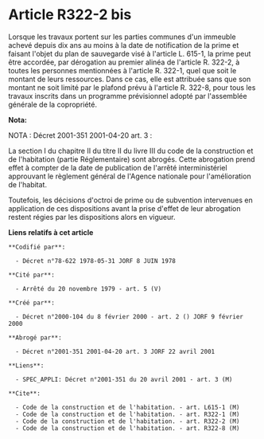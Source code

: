 # Article R322-2 bis

Lorsque les travaux portent sur les parties communes d'un immeuble achevé depuis dix ans au moins à la date de notification
de la prime et faisant l'objet du plan de sauvegarde visé à l'article L. 615-1, la prime peut être accordée, par dérogation
au premier alinéa de l'article R. 322-2, à toutes les personnes mentionnées à l'article R. 322-1, quel que soit le montant de
leurs ressources. Dans ce cas, elle est attribuée sans que son montant ne soit limité par le plafond prévu à l'article R.
322-8, pour tous les travaux inscrits dans un programme prévisionnel adopté par l'assemblée générale de la copropriété.

**Nota:**

NOTA : Décret 2001-351 2001-04-20 art. 3 :

La section I du chapitre II du titre II du livre III du code de la construction et de l'habitation (partie Réglementaire)
sont abrogés. Cette abrogation prend effet à compter de la date de publication de l'arrêté interministériel approuvant le
règlement général de l'Agence nationale pour l'amélioration de l'habitat.

Toutefois, les décisions d'octroi de prime ou de subvention intervenues en application de ces dispositions avant la prise
d'effet de leur abrogation restent régies par les dispositions alors en vigueur.

**Liens relatifs à cet article**

	**Codifié par**:

	  - Décret n°78-622 1978-05-31 JORF 8 JUIN 1978

	**Cité par**:

	  - Arrêté du 20 novembre 1979 - art. 5 (V)

	**Créé par**:

	  - Décret n°2000-104 du 8 février 2000 - art. 2 () JORF 9 février 2000

	**Abrogé par**:

	  - Décret n°2001-351 2001-04-20 art. 3 JORF 22 avril 2001

	**Liens**:

	  - SPEC_APPLI: Décret n°2001-351 du 20 avril 2001 - art. 3 (M)

	**Cite**:

	  - Code de la construction et de l'habitation. - art. L615-1 (M)
	  - Code de la construction et de l'habitation. - art. R322-1 (M)
	  - Code de la construction et de l'habitation. - art. R322-2 (M)
	  - Code de la construction et de l'habitation. - art. R322-8 (M)
